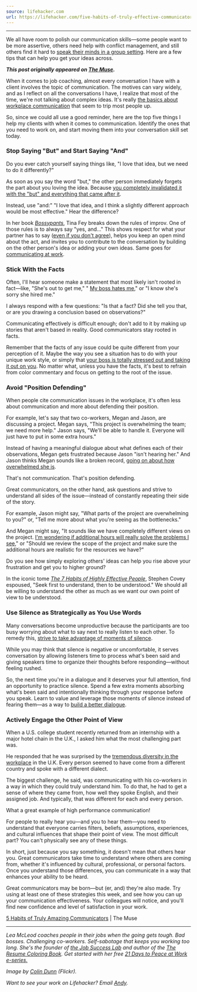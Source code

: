 ```yaml
---
source: lifehacker.com
url: https://lifehacker.com/five-habits-of-truly-effective-communicators-1628470134
---
```


---

We all have room to polish our communication skills—some people want to be more assertive, others need help with conflict management, and still others find it hard to [speak their minds in a group setting](https://www.themuse.com/advice/the-it-factor-how-to-have-executive-presence-in-a-meeting "(opens in a new window)"). Here are a few tips that can help you get your ideas across.

**_This post originally appeared on [The Muse](https://www.themuse.com/advice/5-habits-of-truly-amazing-communicators "(opens in a new window)")._**

When it comes to job coaching, almost every conversation I have with a client involves the topic of communication. The motives can vary widely, and as I reflect on all the conversations I have, I realize that most of the time, we're not talking about complex ideas. It's really [the basics about workplace communication](https://www.themuse.com/advice/how-to-communicate-better-with-other-departments "(opens in a new window)") that seem to trip most people up.

So, since we could all use a good reminder, here are the top five things I help my clients with when it comes to communication. Identify the ones that you need to work on, and start moving them into your conversation skill set today.

### Stop Saying "But" and Start Saying "And"

Do you ever catch yourself saying things like, "I love that idea, but we need to do it differently?"

As soon as you say the word "but," the other person immediately forgets the part about you loving the idea. Because [you completely invalidated it with the "but" and everything that came after it](https://www.themuse.com/advice/3-ways-to-nicely-handle-a-bad-idea "(opens in a new window)").

Instead, use "and:" "I love that idea, and I think a slightly different approach would be most effective." Hear the difference?

In her book _[Bossypants](http://www.goodreads.com/book/show/9418327-bossypants "(opens in a new window)")_, Tina Fey breaks down the rules of improv. One of those rules is to always say "yes, and…" This shows respect for what your partner has to say ([even if you don't agree](https://www.themuse.com/advice/how-to-nicely-disagree-at-work "(opens in a new window)")), helps you keep an open mind about the act, and invites you to contribute to the conversation by building on the other person's idea or adding your own ideas. Same goes for [communicating at work](https://lifehacker.com/how-can-i-communicate-better-at-the-office-1001505647 "open in a new window").

### Stick With the Facts

Often, I'll hear someone make a statement that most likely isn't rooted in fact—like, "She's out to get me," " [My boss hates me](https://www.themuse.com/advice/help-my-new-boss-hates-me "(opens in a new window)")," or "I know she's sorry she hired me."

I always respond with a few questions: "Is that a fact? Did she tell you that, or are you drawing a conclusion based on observations?"

Communicating effectively is difficult enough; don't add to it by making up stories that aren't based in reality. Good communicators stay rooted in facts.

Remember that the facts of any issue could be quite different from your perception of it. Maybe the way you see a situation has to do with your unique work style, or simply that [your boss is totally stressed out and taking it out on you](https://www.themuse.com/advice/how-to-play-nicely-with-a-boss-you-hate "(opens in a new window)"). No matter what, unless you have the facts, it's best to refrain from color commentary and focus on getting to the root of the issue.

### Avoid "Position Defending"

When people cite communication issues in the workplace, it's often less about communication and more about defending their position.

For example, let's say that two co-workers, Megan and Jason, are discussing a project. Megan says, "This project is overwhelming the team; we need more help." Jason says, "We'll be able to handle it. Everyone will just have to put in some extra hours."

Instead of having a meaningful dialogue about what defines each of their observations, Megan gets frustrated because Jason "isn't hearing her." And Jason thinks Megan sounds like a broken record, [going on about how overwhelmed she is](https://www.themuse.com/advice/feeling-overwhelmed-6-ways-to-take-control-of-your-workload "(opens in a new window)").

That's not communication. That's position defending.

Great communicators, on the other hand, ask questions and strive to understand all sides of the issue—instead of constantly repeating their side of the story.

For example, Jason might say, "What parts of the project are overwhelming to you?" or, "Tell me more about what you're seeing as the bottlenecks."

And Megan might say, "It sounds like we have completely different views on the project. [I'm wondering if additional hours will really solve the problems I see](https://www.themuse.com/advice/how-to-work-12-hours-a-day-and-still-have-a-life "(opens in a new window)")," or "Should we review the scope of the project and make sure the additional hours are realistic for the resources we have?"

Do you see how simply exploring others' ideas can help you rise above your frustration and get you to higher ground?

In the iconic tome _[The 7 Habits of Highly Effective People](https://www.goodreads.com/book/show/36072.The_7_Habits_of_Highly_Effective_People "(opens in a new window)")_, Stephen Covey espoused, "Seek first to understand, then to be understood." We should all be willing to understand the other as much as we want our own point of view to be understood.

### Use Silence as Strategically as You Use Words

Many conversations become unproductive because the participants are too busy worrying about what to say next to really listen to each other. To remedy this, [strive to take advantage of moments of silence](https://www.themuse.com/advice/the-simple-skill-that-will-boost-your-influence-at-the-office "(opens in a new window)").

While you may think that silence is negative or uncomfortable, it serves conversation by allowing listeners time to process what's been said and giving speakers time to organize their thoughts before responding—without feeling rushed.

So, the next time you're in a dialogue and it deserves your full attention, find an opportunity to practice silence. Spend a few extra moments absorbing what's been said and intentionally thinking through your response before you speak. Learn to value and leverage those moments of silence instead of fearing them—as a way to [build a better dialogue](https://lifehacker.com/top-10-ways-to-improve-your-communication-skills-1590488550 "open in a new window").

### Actively Engage the Other Point of View

When a U.S. college student recently returned from an internship with a major hotel chain in the U.K., I asked him what the most challenging part was.

He responded that he was surprised by the [tremendous diversity in the workplace](https://www.themuse.com/advice/where-diversity-in-hiring-is-even-more-important "(opens in a new window)") in the U.K. Every person seemed to have come from a different country and spoke with a different dialect.

The biggest challenge, he said, was communicating with his co-workers in a way in which they could truly understand him. To do that, he had to get a sense of where they came from, how well they spoke English, and their assigned job. And typically, that was different for each and every person.

What a great example of high performance communication!

For people to really hear you—and you to hear them—you need to understand that everyone carries filters, beliefs, assumptions, experiences, and cultural influences that shape their point of view. The most difficult part? You can't physically see any of these things.

In short, just because you say something, it doesn't mean that others hear you. Great communicators take time to understand where others are coming from, whether it's influenced by cultural, professional, or personal factors. Once you understand those differences, you can communicate in a way that enhances your ability to be heard.

Great communicators may be born—but (er, and) they're also made. Try using at least one of these strategies this week, and see how you can up your communication effectiveness. Your colleagues will notice, and you'll find new confidence and level of satisfaction in your work.

[5 Habits of Truly Amazing Communicators](https://www.themuse.com/advice/5-habits-of-truly-amazing-communicators "(opens in a new window)") | The Muse

---

_Lea McLeod coaches people in their jobs when the going gets tough. Bad bosses. Challenging co-workers. Self-sabotage that keeps you working too long. She's the founder of [the Job Success Lab](http://www.leamcleod.com/job-success-lab "(opens in a new window)") and author of the [The Resume Coloring Book](http://www.degreesoftransition.com/resume-coloring-book "(opens in a new window)"). Get started with her free [21 Days to Peace at Work e-series.](http://www.leamcleod.com/21-days-to-peace-at-work "(opens in a new window)")_

_Image by [Colin Dunn](https://www.flickr.com/photos/colindunn/5228828769 "(opens in a new window)") (Flickr)._

_Want to see your work on Lifehacker? Email [Andy](mailto:andy@lifehacker.com "(opens in a new window)")._
